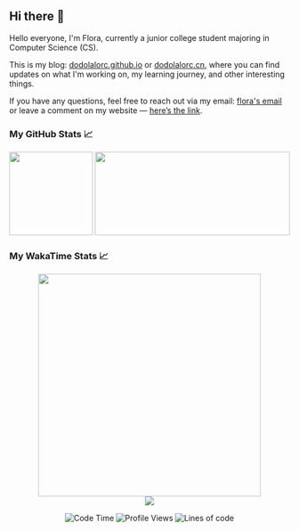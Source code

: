 ## Hi there 👋

Hello everyone, I'm Flora, currently a junior college student majoring in Computer Science (CS).

This is my blog: [dodolalorc.github.io](https://dodolalorc.github.io/) or [dodolalorc.cn](https://dodolalorc.cn/), where you can find updates on what I'm working on, my learning journey, and other interesting things.

If you have any questions, feel free to reach out via my email: [flora's email](mailto:chenflora124@gmail.com) or leave a comment on my website — [here’s the link](https://dodolalorc.github.io/comments/).

### My GitHub Stats 📈

<div align="center">
  <img height="150" src="https://github-readme-stats.vercel.app/api?username=dodolalorc&locale=zh_Hans&count_private=true&show_icons=true&theme=radical&show_owner=true?include_all_commits=true" />
  <img height="150" width="350" src="https://github-readme-stats.vercel.app/api/top-langs/?username=dodolalorc&layout=compact&theme=radical&hide=javascript,html" />
  <!-- <img height="150" src="https://github-readme-streak-stats.herokuapp.com?user=dodolalorc&theme=radical&locale=zh_Hans&short_numbers=true" alt="GitHub Streak" /> -->
</div>

### My WakaTime Stats 📈

<!--START_SECTION:waka-->

<div align="center">
  <img height="400"  src="https://wakatime.com/share/@9472cdb1-67de-4364-97df-8c579596a053/a4cf4189-939f-444b-bcb7-1f49d4c72d5a.svg"/>
</div>

<div align="center">
  <img src="https://wakatime.com/share/@9472cdb1-67de-4364-97df-8c579596a053/39b7698a-3d6b-4f5b-bd7d-e8d3e713af9c.svg"/>
</div>

<div  align="center">

![Code Time](http://img.shields.io/badge/Code%20Time-327%20hrs%2028%20mins-blue) ![Profile Views](http://img.shields.io/badge/Profile%20Views-2-blue) ![Lines of code](https://img.shields.io/badge/From%20Hello%20World%20I%27ve%20Written-1.6%20million%20lines%20of%20code-blue)

</div>

<!--END_SECTION:waka-->
